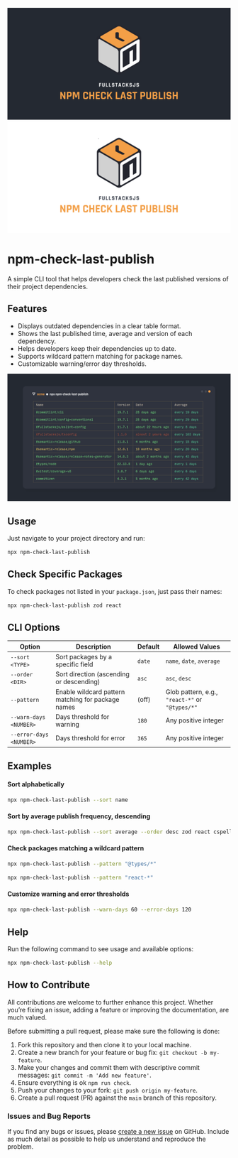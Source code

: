 <div align="center">

![banner](https://github.com/fullstacksjs/npm-check-last-publish/blob/main/assets/banner-dark.png?raw=true#gh-dark-mode-only)
![banner](https://github.com/fullstacksjs/npm-check-last-publish/blob/main/assets/banner-light.png?raw=true#gh-light-mode-only)

</div>

# npm-check-last-publish

A simple CLI tool that helps developers check the last published versions of their project dependencies.

## Features

- Displays outdated dependencies in a clear table format.
- Shows the last published time, average and version of each dependency.
- Helps developers keep their dependencies up to date.
- Supports wildcard pattern matching for package names.
- Customizable warning/error day thresholds.

![report screenshot](https://github.com/fullstacksjs/npm-check-last-publish/blob/main/assets/demo.png?raw=true)

## Usage

Just navigate to your project directory and run:

```bash
npx npm-check-last-publish
```

## Check Specific Packages

To check packages not listed in your `package.json`, just pass their names:

```bash
npx npm-check-last-publish zod react
```

## CLI Options

| Option                  | Description                                        | Default | Allowed Values                                  |
| ----------------------- | -------------------------------------------------- | ------- | ----------------------------------------------- |
| `--sort <TYPE>`         | Sort packages by a specific field                  | `date`  | `name`, `date`, `average`                       |
| `--order <DIR>`         | Sort direction (ascending or descending)           | `asc`   | `asc`, `desc`                                   |
| `--pattern`             | Enable wildcard pattern matching for package names | (off)   | Glob pattern, e.g., `"react-*"` or `"@types/*"` |
| `--warn-days <NUMBER>`  | Days threshold for warning                         | `180`   | Any positive integer                            |
| `--error-days <NUMBER>` | Days threshold for error                           | `365`   | Any positive integer                            |

## Examples

#### Sort alphabetically

```bash
npx npm-check-last-publish --sort name
```

#### Sort by average publish frequency, descending

```bash
npx npm-check-last-publish --sort average --order desc zod react cspell
```

#### Check packages matching a wildcard pattern

```bash
npx npm-check-last-publish --pattern "@types/*"
```

```bash
npx npm-check-last-publish --pattern "react-*"
```

#### Customize warning and error thresholds

```bash
npx npm-check-last-publish --warn-days 60 --error-days 120
```

## Help

Run the following command to see usage and available options:

```bash
npx npm-check-last-publish --help
```

## How to Contribute

All contributions are welcome to further enhance this project. Whether you’re fixing an issue, adding a feature or improving the documentation, are much valued.

Before submitting a pull request, please make sure the following is done:

1. Fork this repository and then clone it to your local machine.
2. Create a new branch for your feature or bug fix: `git checkout -b my-feature`.
3. Make your changes and commit them with descriptive commit messages: `git commit -m 'Add new feature'`.
4. Ensure everything is ok `npm run check`.
5. Push your changes to your fork: `git push origin my-feature`.
6. Create a pull request (PR) against the `main` branch of this repository.

### Issues and Bug Reports

If you find any bugs or issues, please [create a new issue](https://github.com/fullstacksjs/npm-check-last-publish/issues/new) on GitHub. Include as much detail as possible to help us understand and reproduce the problem.

